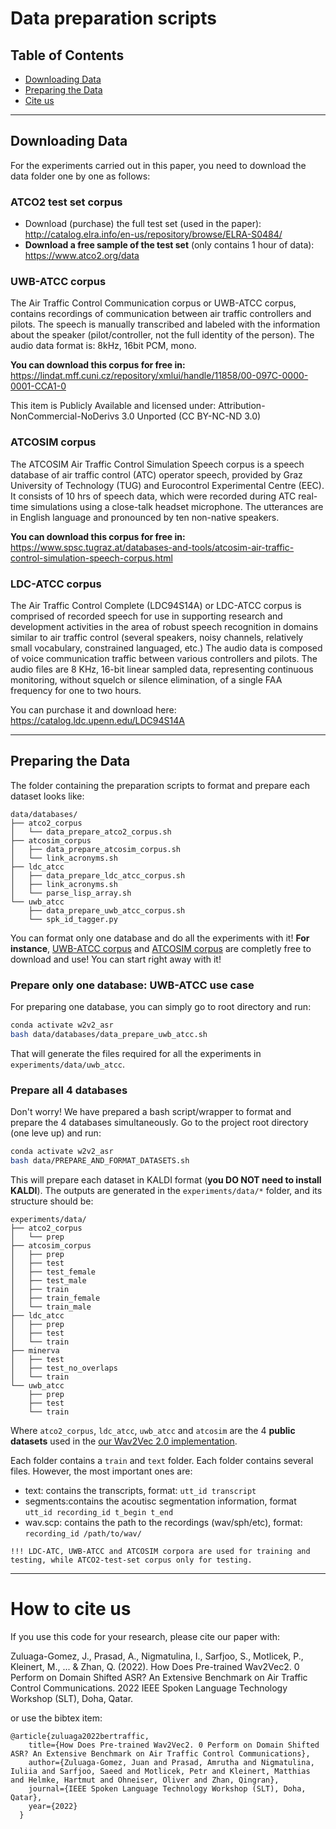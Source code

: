 # Data preparation scripts 

## Table of Contents
- [Downloading Data](#downloading-data)
- [Preparing the Data](#preparing-the-data)
- [Cite us](#how-to-cite-us)

---
## Downloading Data

For the experiments carried out in this paper, you need to download the data folder one by one as follows:

### **ATCO2 test set corpus**

- Download (purchase) the full test set (used in the paper): http://catalog.elra.info/en-us/repository/browse/ELRA-S0484/
- **Download a free sample of the test set** (only contains 1 hour of data): https://www.atco2.org/data

### **UWB-ATCC corpus**

The Air Traffic Control Communication corpus or UWB-ATCC corpus, contains recordings of communication between air traffic controllers and pilots. The speech is manually transcribed and labeled with the information about the speaker (pilot/controller, not the full identity of the person). The audio data format is: 8kHz, 16bit PCM, mono.

**You can download this corpus for free in:** https://lindat.mff.cuni.cz/repository/xmlui/handle/11858/00-097C-0000-0001-CCA1-0

This item is Publicly Available and licensed under:
Attribution-NonCommercial-NoDerivs 3.0 Unported (CC BY-NC-ND 3.0)

### **ATCOSIM corpus**

The ATCOSIM Air Traffic Control Simulation Speech corpus is a speech database of air traffic control (ATC) operator speech, provided by Graz University of Technology (TUG) and Eurocontrol Experimental Centre (EEC). It consists of 10 hrs of speech data, which were recorded during ATC real-time simulations using a close-talk headset microphone. The utterances are in English language and pronounced by ten non-native speakers. 

**You can download this corpus for free in:** https://www.spsc.tugraz.at/databases-and-tools/atcosim-air-traffic-control-simulation-speech-corpus.html

### **LDC-ATCC corpus**

The Air Traffic Control Complete (LDC94S14A) or LDC-ATCC corpus is comprised of recorded speech for use in supporting research and development activities in the area of robust speech recognition in domains similar to air traffic control (several speakers, noisy channels, relatively small vocabulary, constrained languaged, etc.) The audio data is composed of voice communication traffic between various controllers and pilots. The audio files are 8 KHz, 16-bit linear sampled data, representing continuous monitoring, without squelch or silence elimination, of a single FAA frequency for one to two hours.

You can purchase it and download here: https://catalog.ldc.upenn.edu/LDC94S14A


---
## Preparing the Data

The folder containing the preparation scripts to format and prepare each dataset looks like:

```
data/databases/
├── atco2_corpus
│   └── data_prepare_atco2_corpus.sh
├── atcosim_corpus
│   ├── data_prepare_atcosim_corpus.sh
│   └── link_acronyms.sh
├── ldc_atcc
│   ├── data_prepare_ldc_atcc_corpus.sh
│   ├── link_acronyms.sh
│   └── parse_lisp_array.sh
└── uwb_atcc
    ├── data_prepare_uwb_atcc_corpus.sh
    └── spk_id_tagger.py
```

You can format only one database and do all the experiments with it! **For instance**, [UWB-ATCC corpus](https://lindat.mff.cuni.cz/repository/xmlui/handle/11858/00-097C-0000-0001-CCA1-0) and [ATCOSIM corpus](https://www.spsc.tugraz.at/databases-and-tools/atcosim-air-traffic-control-simulation-speech-corpus.html) are completly free to download and use! You can start right away with it!

### Prepare only one database: UWB-ATCC use case

For preparing one database, you can simply go to root directory and run:

```bash 
conda activate w2v2_asr
bash data/databases/data_prepare_uwb_atcc.sh
```

That will generate the files required for all the experiments in `experiments/data/uwb_atcc`. 


### Prepare all 4 databases

Don't worry! We have prepared a bash script/wrapper to format and prepare the 4 databases simultaneously. Go to the project root directory (one leve up) and run:

```bash 
conda activate w2v2_asr
bash data/PREPARE_AND_FORMAT_DATASETS.sh
```

This will prepare each dataset in KALDI format (**you DO NOT need to install KALDI**). The outputs are generated in the `experiments/data/*` folder, and its structure should be:

```
experiments/data/
├── atco2_corpus
│   └── prep
├── atcosim_corpus
│   ├── prep
│   ├── test
│   ├── test_female
│   ├── test_male
│   ├── train
│   ├── train_female
│   └── train_male
├── ldc_atcc
│   ├── prep
│   ├── test
│   └── train
├── minerva
│   ├── test
│   ├── test_no_overlaps
│   └── train
└── uwb_atcc
    ├── prep
    ├── test
    └── train
```

Where `atco2_corpus`, `ldc_atcc`, `uwb_atcc` and `atcosim` are the 4 **public datasets** used in the [our Wav2Vec 2.0 implementation](https://arxiv.org/abs/2203.16822).

Each folder contains a `train` and `text` folder. Each folder contains several files. However, the most important ones are: 


- text: contains the transcripts, format: `utt_id transcript`
- segments:contains the acoutisc segmentation information, format `utt_id recording_id t_begin t_end`
- wav.scp: contains the path to the recordings (wav/sph/etc), format: `recording_id /path/to/wav/`


```
!!! LDC-ATC, UWB-ATCC and ATCOSIM corpora are used for training and testing, while ATCO2-test-set corpus only for testing. 
```

---
# How to cite us

If you use this code for your research, please cite our paper with:

Zuluaga-Gomez, J., Prasad, A., Nigmatulina, I., Sarfjoo, S., Motlicek, P., Kleinert, M., ... & Zhan, Q. (2022). How Does Pre-trained Wav2Vec2. 0 Perform on Domain Shifted ASR? An Extensive Benchmark on Air Traffic Control Communications. 2022 IEEE Spoken Language Technology Workshop (SLT), Doha, Qatar.

or use the bibtex item:

```
@article{zuluaga2022bertraffic,
    title={How Does Pre-trained Wav2Vec2. 0 Perform on Domain Shifted ASR? An Extensive Benchmark on Air Traffic Control Communications},
    author={Zuluaga-Gomez, Juan and Prasad, Amrutha and Nigmatulina, Iuliia and Sarfjoo, Saeed and Motlicek, Petr and Kleinert, Matthias and Helmke, Hartmut and Ohneiser, Oliver and Zhan, Qingran},
    journal={IEEE Spoken Language Technology Workshop (SLT), Doha, Qatar},
    year={2022}
  }
```
